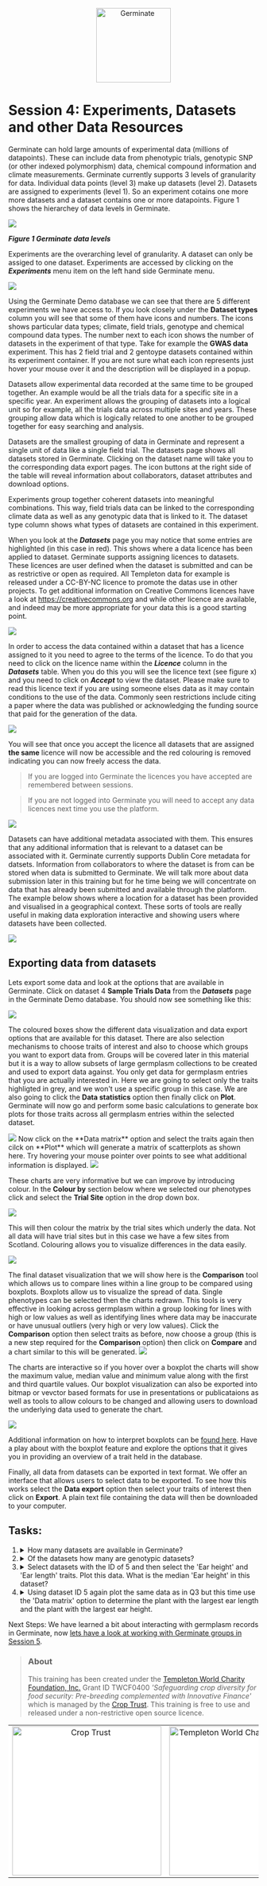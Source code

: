<!-- Use these horrible HTML tag attributes because Markdown only supports limited HTML/CSS -->
<p align="center">
  <img src="img/germinate-square-name.svg" width="150" alt="Germinate">
</p>




# Session 4: Experiments, Datasets and other Data Resources

Germinate can hold large amounts of experimental data (millions of datapoints). These can include data from phenotypic trials, genotypic SNP (or other indexed polymorphism) data, chemical compound information and climate measurements. Germinate currently supports 3 levels of granularity for data. Individual data points (level 3) make up datasets (level 2). Datasets are assigned to experiments (level 1). So an experiment cotains one more more datasets and a dataset contains one or more datapoints. Figure 1 shows the hierarchey of data levels in Germinate.

<img src="session-4/4.png"  style="max-width: 50%;">

***Figure 1 Germinate data levels***

Experiments are the overarching level of granularity. A dataset can only be assiged to one dataset. Experiments are accessed by clicking on the ***Experiments*** menu item on the left hand side Germinate menu.

<img src="session-4/experiments.png" style="max-width: 100%;">

Using the Germinate Demo database we can see that there are 5 different experiments we have access to. If you look closely under the **Dataset types** column you will see that some of them have icons and numbers. The icons shows particular data types; climate, field trials, genotype and chemical compound data types. The number next to each icon shows the number of datasets in the experiment of that type. Take for example the **GWAS data** experiment. This has 2 field trial and 2 gentoype datasets contained within its experiment container. If you are not sure what each icon represents just hover your mouse over it and the description will be displayed in a popup.

Datasets allow experimental data recorded at the same time to be grouped together. An example would be all the trials data for a specific site in a specific year. An experiment allows the grouping of datasets into a logical unit so for example, all the trials data across multiple sites and years. These grouping allow data which is logically related to one another to be grouped together for easy searching and analysis.

Datasets are the smallest grouping of data in Germinate and represent a single unit of data like a single field trial. The datasets page shows all datasets stored in Germinate. Clicking on the dataset name will take you to the corresponding data export pages. The icon buttons at the right side of the table will reveal information about collaborators, dataset attributes and download options. 

Experiments group together coherent datasets into meaningful combinations. This way, field trials data can be linked to the corresponding climate data as well as any genotypic data that is linked to it. The dataset type column shows what types of datasets are contained in this experiment.

When you look at the ***Datasets*** page you may notice that some entries are highlighted (in this case in red). This shows where a data licence has been applied to dataset. Germinate supports assigning licences to datasets. These licences are user defined when the dataset is submitted and can be as restrictive or open as required. All Templeton data for example is released under a CC-BY-NC licence to promote the datas use in other projects. To get additional information on Creative Commons licences have a look at <a href="https://creativecommons.org/">https://creativecommons.org</a> and while other licence are available, and indeed may be more appropriate for your data this is a good starting point.


<img src="session-4/datasets.png" style="max-width: 100%;">

In order to access the data contained within a dataset that has a licence assigned to it you need to agree to the terms of the licence. To do that you need to click on the licence name within the ***Licence*** column in the ***Datasets*** table. When you do this you will see the licence text (see figure x) and you need to click on ***Accept*** to view the dataset. Please make sure to read this licence text if you are using someone elses data as it may contain conditions to the use of the data. Commonly seen restrictions include citing a paper where the data was published or acknowledging the funding source that paid for the generation of the data.

<img src="session-4/license.png" style="max-width: 100%;">

You will see that once you accept the licence all datasets that are assigned **the same** licence will now be accessible and the red colouring is removed indicating you can now freely access the data.

>If you are logged into Germinate the licences you have accepted are remembered between sessions.

> If you are not logged into Germinate you will need to accept any data licences next time you use the platform.


<img src="session-4/datasets-license-accepted.png" style="max-width: 100%;">

Datasets can have additional metadata associated with them. This ensures that any additional information that is relevant to a dataset can be associated with it. Germinate currently supports Dublin Core metadata for datsets. Information from collaborators to where the dataset is from can be stored when data is submitted to Germinate. We will talk more about data submission later in this training but for he time being we will concentrate on data that has already been submitted and available through the platform. The example below shows where a location for a dataset has been provided and visualised in a geographical context. These sorts of tools are really useful in making data exploration interactive and showing users where datasets have been collected.

<img src="session-4/dataset-location.png" style="max-width: 100%;">

## Exporting data from datasets

Lets export some data and look at the options that are available in Germinate. Click on dataset 4 **Sample Trials Data** from the ***Datasets*** page in the Germinate Demo database. You should now see something like this:

<img src="session-4/trials-export.png" style="max-width: 100%;">

The coloured boxes show the different data visualization and data export options that are available for this dataset. There are also selection mechanisms to choose traits of interest and also to choose which groups you want to export data from. Groups will be covered later in this material but it is a way to allow subsets of large germplasm collections to be created and used to export data against. You only get data for germplasm entries that you are actually interested in. Here we are going to select only the traits highligted in grey, and we won't use a specific group in this case. We are also going to click the **Data statistics** option then finally click on **Plot**. Germinate will now go and perform some basic calculations to generate box plots for those traits across all germplasm entries within the selected dataset.

<img src="session-4/trials-boxplot.png" style="max-width: 100%;">
Now click on the **Data matrix** option and select the traits again then cilck on **Plot** which will generate a matrix of scatterplots as shown here. Try hovering your mouse pointer over points to see what additional information is displayed.

<img src="session-4/trials-matrix.png" style="max-width: 100%;">

These charts are very informative but we can improve by introducing colour. In the **Colour by** section below where we selected our phenotypes click and select the **Trial Site** option in the drop down box.

<img src="session-4/trials-matrix-color-by.png" style="max-width: 100%;">

This will then colour the matrix by the trial sites which underly the data. Not all data will have trial sites but in this case we have a few sites from Scotland. Colouring allows you to visualize differences in the data easily.

<img src="session-4/trials-matrix-colored-by-site.png" style="max-width: 100%;">


The final dataset visualization that we will show here is the **Comparison** tool which allows us to compare lines within a line group to be compared using boxplots. Boxplots allow us to visualize the spread of data. Single phenotypes can be selected then the charts redrawn. This tools is very effective in looking across germplasm within a group looking for lines with high or low values as well as identifying lines where data may be inaccurate or have unusual outliers (very high or very low values). Click the **Comparison** option then select traits as before, now choose a group (this is a new step required for the **Comparison** option) then click on **Compare** and a chart similar to this will be generated. 
<img src="session-4/trials-comparison.png" style="max-width: 100%;">

The charts are interactive so if you hover over a boxplot the charts will show the maximum value, median value and minimum value along with the first and third quartile values. Our boxplot visualization can also be exported into bitmap or vevctor based formats for use in presentations or publicataions as well as tools to allow colours to be changed and allowing users to download the underlying data used to generate the chart.

<img src="session-4/trials-comparison-hover.png" style="max-width: 100%;">

Additional information on how to interpret boxplots can be [found here](https://en.wikipedia.org/wiki/Box_plot). Have a play about with the boxplot feature and explore the options that it gives you in providing an overview of a trait held in the database.

Finally, all data from datasets can be exported in text format. We offer an interface that allows users to select data to be exported. To see how this works select the **Data export** option then select your traits of interest then click on **Export**. A plain text file containing the data will then be downloaded to your computer.



## Tasks:

1. <details><summary>How many datasets are available in Germinate?</summary>Answer: There are 9 datasets available in the demo version of Germinate.

2. <details><summary>Of the datasets how many are genotypic datasets?</summary>Answer: There are 2 genotypic datasets.</details>

3. <details><summary>Select datasets with the ID of 5 and then select the 'Ear height' and 'Ear length' traits. Plot this data. What is the median 'Ear height' in this dataset?</summary>Answer: 138.65</details>

4. <details><summary>Using dataset ID 5 again plot the same data as in Q3 but this time use the 'Data matrix' option to determine the plant with the largest ear length and the plant with the largest ear height.</summary>Answer: ear length = CACTUAR-1869, ear height = CACTUAR-1058. Also note that when plotting only 2 traits this representation shows a density estimate of the datapoints too.</details>


Next Steps:  We have learned a bit about interacting with germplasm records in Germinate, now [lets have a look at working with Germinate groups in Session 5](session-5.html).

> ### About
> This training has been created under the [Templeton World Charity Foundation, Inc.](https://www.templetonworldcharity.org/) Grant ID TWCF0400 *'Safeguarding crop diversity for food security: Pre-breeding complemented with Innovative Finance'* which is managed by the [Crop Trust](https://www.croptrust.org/). This training is free to use and released under a non-restrictive open source licence.

<table bgcolor="white" align="center">
  <tbody>
    <tr>
      <td align="center" valign="middle">
        <img src="img/crop-trust.svg" width="300" alt="Crop Trust">
      </td>
      <td align="center" valign="middle">
        <img src="img/templeton.svg" width="300" alt="Templeton World Charity Foundation">
      </td>
      <td align="center" valign="middle">
        <img src="img/hutton.svg" width="300" alt="The James Hutton Institute">
      </td>
    </tr>
  </tbody>
</table>